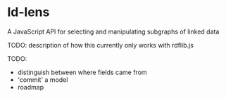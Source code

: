 # ld-lens
A JavaScript API for selecting and manipulating subgraphs of linked data

TODO: description of how this currently only works with rdflib.js

TODO:
  - distinguish between where fields came from
  - 'commit' a model
  - roadmap

